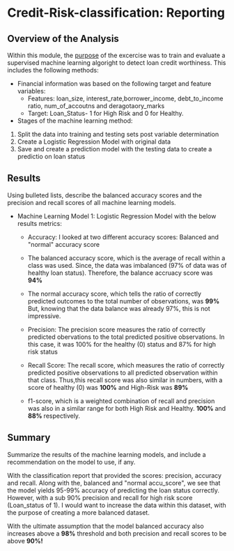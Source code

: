 # Credit-Risk-classification: Reporting

## Overview of the Analysis
Within this module, the <ins>purpose</ins> of the excercise was to train and evaluate a supervised machine learning algoright to detect loan credit worthiness. This includes the following methods:

* Financial information was based on the following  target and feature variables:
  * Features: loan_size, interest_rate,borrower_income, debt_to_income ratio, num_of_accoutns and deragotaory_marks
  * Target:  Loan_Status- 1 for High Risk and 0 for Healthy.
* Stages of the machine learning method:
1. Split the data into training and testing sets post variable determination
2. Create a Logistic Regression Model with original data
3. Save and create a prediction model with the testing data to create a predictio on loan status


## Results

Using bulleted lists, describe the balanced accuracy scores and the precision and recall scores of all machine learning models.

* Machine Learning Model 1: Logistic Regression Model with the below results metrics:
  * Accuracy: I looked at two different accuracy scores: Balanced and "normal" accuracy score
   * The balanced accuracy score, which is the average of recall within a class was used. Since, the data was imbalanced (97% of data was of healthy loan status). Therefore, the balance accruacy score was <b>94%</b>
 
   * The normal accuracy score, which tells the ratio of correctly predicted outcomes to the total number of observations, was <b>99% </b> <br>
 But, knowing that the data balance was already 97%, this is not impressive.<br>
  * Precision: The precision score measures the ratio of correctly predicted obervations to the total predicted positive observations. In this case, it was 100% for the healthy (0) status and 87% for high risk status
  * Recall Score: The recall score, which measures the ratio of correctly predicted positive observations to all predicted observation within that class. Thus,this recall score was also similar in numbers, with a score of healthy (0) was <b>100%</b> and High-Risk was <b>89%</b>
  * f1-score, which is a weighted combination of recall and precision was also in a similar range for both High Risk and Healthy. <b>100% </b> and <b>88% </b> respectively.


## Summary

Summarize the results of the machine learning models, and include a recommendation on the model to use, if any. 

With the classification report that provided the scores: precision, accuracy and recall. Along with the, balanced and "normal accu_score", we see that the model yields 95-99% accuracy of predicting the loan status correctly. However, with a sub 90% precision and recall for high risk score (Loan_status of 1). I would want to increase the data within this dataset, with the purpose of creating a more balanced dataset.

With the ultimate assumption that the model balanced accuracy also increases above a <b>98%</b> threshold and both precision and recall scores to be above <b>90%!</b>

